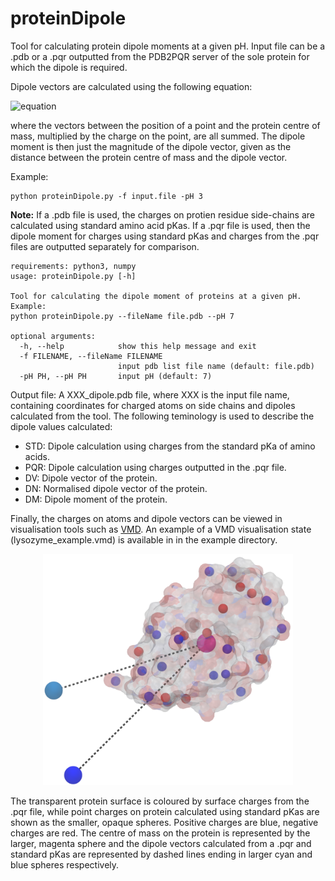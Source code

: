 # proteinDipole
Tool for calculating protein dipole moments at a given pH. Input file can be a .pdb or a .pqr outputted from the PDB2PQR server of the sole protein for which the dipole is required.

Dipole vectors are calculated using the following equation:<br/> 

![equation](https://latex.codecogs.com/svg.latex?\overrightarrow{D}=\sum_{i=1}^{N}q_i(\textbf{r}_i-\textbf{r}_{\text{CoM}}))

where the vectors between the position of a point and the protein centre of mass, multiplied by the charge on the point, are all summed. The dipole moment is then just the magnitude of the dipole vector, given as the distance between the protein centre of mass and the dipole vector.  

<!--

Please feel free to use and edit this tool as you wish and cite the paper below if this tool has at all been useful:

[Title](link).

-->

Example: 
```
python proteinDipole.py -f input.file -pH 3
``` 

**Note:** If a .pdb file is used, the charges on protien residue side-chains are calculated using standard amino acid pKas. If a .pqr file is used, then the dipole moment for charges using standard pKas and charges from the .pqr files are outputted separately for comparison. 


```
requirements: python3, numpy
usage: proteinDipole.py [-h]

Tool for calculating the dipole moment of proteins at a given pH. 
Example:
python proteinDipole.py --fileName file.pdb --pH 7

optional arguments:
  -h, --help            show this help message and exit
  -f FILENAME, --fileName FILENAME
                        input pdb list file name (default: file.pdb)
  -pH PH, --pH PH       input pH (default: 7)
```


Output file:
A XXX_dipole.pdb file, where XXX is the input file name, containing coordinates for charged atoms on side chains and dipoles calculated from the tool. The following teminology is used to describe the dipole values calculated:<br/>
 * STD: Dipole calculation using charges from the standard pKa of amino acids.
 * PQR: Dipole calculation using charges outputted in the .pqr file.
 * DV: Dipole vector of the protein.
 * DN: Normalised dipole vector of the protein.
 * DM: Dipole moment of the protein.

Finally, the charges on atoms and dipole vectors can be viewed in visualisation tools such as [VMD](https://www.ks.uiuc.edu/Research/vmd/). An example of a VMD visualisation state (lysozyme_example.vmd) is available in in the example directory.

<p align="center">
<img src="example/lysozyme_dipole.png" width="400">
</p>

The transparent protein surface is coloured by surface charges from the .pqr file, while point charges on protein calculated using standard pKas are shown as the smaller, opaque spheres. Positive charges are blue, negative charges are red. The centre of mass on the protein is represented by the larger, magenta sphere and the dipole vectors calculated from a .pqr and standard pKas are represented by dashed lines ending in larger cyan and blue spheres respectively.
